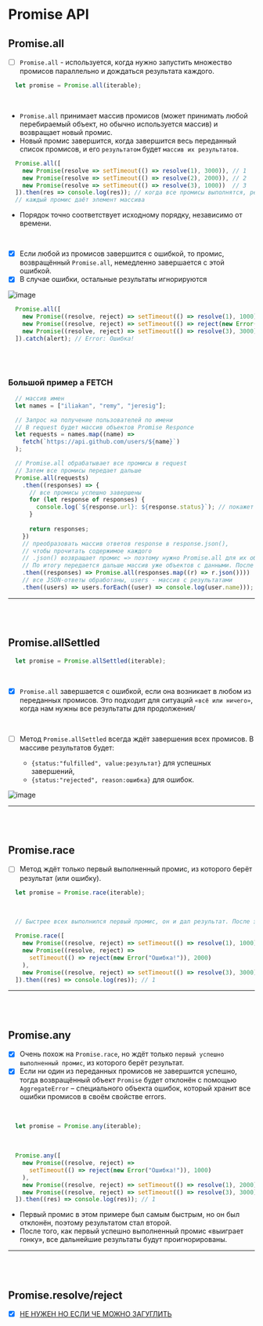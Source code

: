 # Promise API

<h2>Promise.all</h2>

- [ ] `Promise.all` - используется, когда нужно запустить множество промисов параллельно и дождаться результата каждого.

```javascript
  let promise = Promise.all(iterable);
```

<br>

  + `Promise.all` принимает массив промисов (может принимать любой перебираемый объект, но обычно используется массив) и возвращает новый промис.
  + Новый промис завершится, когда завершится весь переданный список промисов, и его `результатом` будет `массив их результатов`.

```javascript
  Promise.all([
    new Promise(resolve => setTimeout(() => resolve(1), 3000)), // 1
    new Promise(resolve => setTimeout(() => resolve(2), 2000)), // 2
    new Promise(resolve => setTimeout(() => resolve(3), 1000))  // 3
  ]).then(res => console.log(res)); // когда все промисы выполнятся, результат будет [1,2,3]
  // каждый промис даёт элемент массива
```

  + Порядок точно соответствует исходному порядку, независимо от времени.

<br>

- [x] Если любой из промисов завершится с ошибкой, то промис, возвращённый `Promise.all`, немедленно завершается с этой ошибкой.
- [x] В случае ошибки, остальные результаты игнорируются

![image](https://github.com/acidshotgun/learn-js-vanilla/assets/117285472/64addf03-7244-4ca7-8f6f-be77e8b4c3c5)


```javascript
  Promise.all([
    new Promise((resolve, reject) => setTimeout(() => resolve(1), 1000)),
    new Promise((resolve, reject) => setTimeout(() => reject(new Error("Ошибка!")), 2000)),
    new Promise((resolve, reject) => setTimeout(() => resolve(3), 3000))
  ]).catch(alert); // Error: Ошибка!
```

<br>
<br>

<h3>Большой пример а FETCH</h3>

```javascript
  // массив имен
  let names = ["iliakan", "remy", "jeresig"];

  // Запрос на получение пользователей по имени
  // В request будет массив объектов Promise Responce
  let requests = names.map((name) =>
    fetch(`https://api.github.com/users/${name}`)
  );

  // Promise.all обрабатывает все промисы в request
  // Затем все промисы передает дальше
  Promise.all(requests)
    .then((responses) => {
      // все промисы успешно завершены
      for (let response of responses) {
        console.log(`${response.url}: ${response.status}`); // покажет 200 для каждой ссылки
      }
  
      return responses;
    })
    // преобразовать массив ответов response в response.json(),
    // чтобы прочитать содержимое каждого
    // .json() возвращает промис => поэтому нужно Promise.all для их обработки. Он будет обрабатывать массив промисов для .json() и передавать дальше
    // По итогу передается дальше массив уже объектов с данными. После .json()
    .then((responses) => Promise.all(responses.map((r) => r.json())))
    // все JSON-ответы обработаны, users - массив с результатами
    .then((users) => users.forEach((user) => console.log(user.name)));
```

<hr>
<br>
<br>

<h2>Promise.allSettled</h2>

```javascript
  let promise = Promise.allSettled(iterable);
```

<br>

- [x] `Promise.all` завершается с ошибкой, если она возникает в любом из переданных промисов. Это подходит для ситуаций `«всё или ничего»`, когда нам нужны все результаты для продолжения/

<br>

- [ ] Метод `Promise.allSettled` всегда ждёт завершения всех промисов. В массиве результатов будет:

  + `{status:"fulfilled", value:результат}` для успешных завершений,
  + `{status:"rejected", reason:ошибка}` для ошибок.
     
![image](https://github.com/acidshotgun/learn-js-vanilla/assets/117285472/ca8cefd8-784f-484e-8f73-e761fc336217)

<hr>
<br>
<br>

<h2>Promise.race</h2>

- [ ] Метод ждёт только первый выполненный промис, из которого берёт результат (или ошибку).

```javascript
  let promise = Promise.race(iterable);
```

<br>

```javascript
  // Быстрее всех выполнился первый промис, он и дал результат. После этого остальные промисы игнорируются.

  Promise.race([
    new Promise((resolve, reject) => setTimeout(() => resolve(1), 1000)),
    new Promise((resolve, reject) =>
      setTimeout(() => reject(new Error("Ошибка!")), 2000)
    ),
    new Promise((resolve, reject) => setTimeout(() => resolve(3), 3000)),
  ]).then((res) => console.log(res)); // 1
```

<hr>
<br>
<br>

<h2>Promise.any</h2>

- [x] Очень похож на `Promise.race`, но ждёт только `первый успешно выполненный промис`, из которого берёт результат.
- [x] Если ни один из переданных промисов не завершится успешно, тогда возвращённый объект `Promise` будет отклонён с помощью `AggregateError` – специального объекта ошибок, который хранит все ошибки промисов в своём свойстве errors.

<br>

```javascript
  let promise = Promise.any(iterable);
```

<br>

```javascript
  Promise.any([
    new Promise((resolve, reject) =>
      setTimeout(() => reject(new Error("Ошибка!")), 1000)
    ),
    new Promise((resolve, reject) => setTimeout(() => resolve(1), 2000)),
    new Promise((resolve, reject) => setTimeout(() => resolve(3), 3000)),
  ]).then((res) => console.log(res)); // 1
```
+ Первый промис в этом примере был самым быстрым, но он был отклонён, поэтому результатом стал второй.
+ После того, как первый успешно выполненный промис «выиграет гонку», все дальнейшие результаты будут проигнорированы.

<hr>
<br>
<br>

<h2>Promise.resolve/reject</h2>

- [x] [НЕ НУЖЕН НО ЕСЛИ ЧЕ МОЖНО ЗАГУГЛИТЬ](https://learn.javascript.ru/promise-api#promise-resolve-reject)
